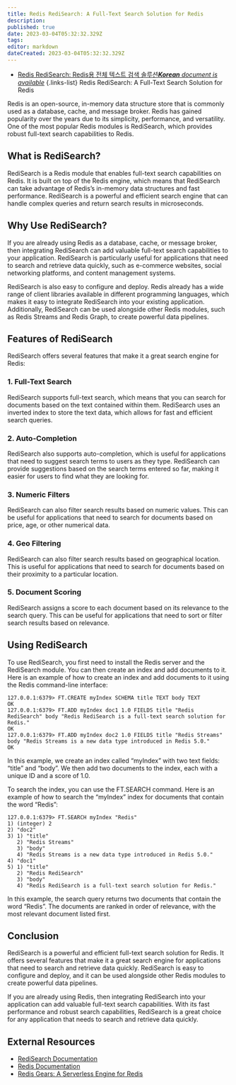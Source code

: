 ```yaml
---
title: Redis RediSearch: A Full-Text Search Solution for Redis
description: 
published: true
date: 2023-03-04T05:32:32.329Z
tags: 
editor: markdown
dateCreated: 2023-03-04T05:32:32.329Z
---
```


- [Redis RediSearch: Redis용 전체 텍스트 검색 솔루션***Korean** document is available*](/ko/Knowledge-base/NoSQL/redis-redisearch-a-full-text-search-solution-for-redis)
{.links-list}
Redis RediSearch: A Full-Text Search Solution for Redis

Redis is an open-source, in-memory data structure store that is commonly used as a database, cache, and message broker. Redis has gained popularity over the years due to its simplicity, performance, and versatility. One of the most popular Redis modules is RediSearch, which provides robust full-text search capabilities to Redis.

## What is RediSearch?

RediSearch is a Redis module that enables full-text search capabilities on Redis. It is built on top of the Redis engine, which means that RediSearch can take advantage of Redis’s in-memory data structures and fast performance. RediSearch is a powerful and efficient search engine that can handle complex queries and return search results in microseconds.

## Why Use RediSearch?

If you are already using Redis as a database, cache, or message broker, then integrating RediSearch can add valuable full-text search capabilities to your application. RediSearch is particularly useful for applications that need to search and retrieve data quickly, such as e-commerce websites, social networking platforms, and content management systems.

RediSearch is also easy to configure and deploy. Redis already has a wide range of client libraries available in different programming languages, which makes it easy to integrate RediSearch into your existing application. Additionally, RediSearch can be used alongside other Redis modules, such as Redis Streams and Redis Graph, to create powerful data pipelines.

## Features of RediSearch

RediSearch offers several features that make it a great search engine for Redis:

### 1. Full-Text Search

RediSearch supports full-text search, which means that you can search for documents based on the text contained within them. RediSearch uses an inverted index to store the text data, which allows for fast and efficient search queries.

### 2. Auto-Completion

RediSearch also supports auto-completion, which is useful for applications that need to suggest search terms to users as they type. RediSearch can provide suggestions based on the search terms entered so far, making it easier for users to find what they are looking for.

### 3. Numeric Filters

RediSearch can also filter search results based on numeric values. This can be useful for applications that need to search for documents based on price, age, or other numerical data.

### 4. Geo Filtering

RediSearch can also filter search results based on geographical location. This is useful for applications that need to search for documents based on their proximity to a particular location.

### 5. Document Scoring

RediSearch assigns a score to each document based on its relevance to the search query. This can be useful for applications that need to sort or filter search results based on relevance.

## Using RediSearch

To use RediSearch, you first need to install the Redis server and the RediSearch module. You can then create an index and add documents to it. Here is an example of how to create an index and add documents to it using the Redis command-line interface:

```redis
127.0.0.1:6379> FT.CREATE myIndex SCHEMA title TEXT body TEXT
OK
127.0.0.1:6379> FT.ADD myIndex doc1 1.0 FIELDS title "Redis RediSearch" body "Redis RediSearch is a full-text search solution for Redis."
OK
127.0.0.1:6379> FT.ADD myIndex doc2 1.0 FIELDS title "Redis Streams" body "Redis Streams is a new data type introduced in Redis 5.0."
OK
```

In this example, we create an index called “myIndex” with two text fields: “title” and “body”. We then add two documents to the index, each with a unique ID and a score of 1.0.

To search the index, you can use the FT.SEARCH command. Here is an example of how to search the “myIndex” index for documents that contain the word “Redis”:

```redis
127.0.0.1:6379> FT.SEARCH myIndex "Redis"
1) (integer) 2
2) "doc2"
3) 1) "title"
   2) "Redis Streams"
   3) "body"
   4) "Redis Streams is a new data type introduced in Redis 5.0."
4) "doc1"
5) 1) "title"
   2) "Redis RediSearch"
   3) "body"
   4) "Redis RediSearch is a full-text search solution for Redis."
```

In this example, the search query returns two documents that contain the word “Redis”. The documents are ranked in order of relevance, with the most relevant document listed first.

## Conclusion

RediSearch is a powerful and efficient full-text search solution for Redis. It offers several features that make it a great search engine for applications that need to search and retrieve data quickly. RediSearch is easy to configure and deploy, and it can be used alongside other Redis modules to create powerful data pipelines.

If you are already using Redis, then integrating RediSearch into your application can add valuable full-text search capabilities. With its fast performance and robust search capabilities, RediSearch is a great choice for any application that needs to search and retrieve data quickly.

## External Resources

- [RediSearch Documentation](https://oss.redislabs.com/redisearch/)
- [Redis Documentation](https://redis.io/documentation)
- [Redis Gears: A Serverless Engine for Redis](https://redisgears.io/)